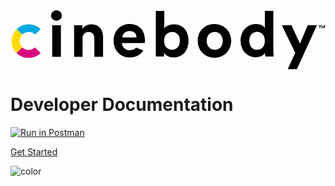 <!-- _coverpage.md -->
<svg viewBox="0 0 255 48">
	<path d="M37.1711 0C39.6499 0 41.5567 1.89355 41.5567 4.35517C41.5567 6.62744 39.6499 8.52099 37.1711 8.52099C34.8829 8.52099 32.7854 6.62744 32.7854 4.35517C32.9761 1.89355 34.8829 0 37.1711 0ZM33.7388 37.6817V12.1187H40.794V37.6817H33.7388Z" fill="black"/>
	<path d="M58.5272 37.6817H51.472V12.1187H58.1459V15.1484C59.6713 12.4975 62.7222 11.3613 65.5824 11.3613C71.8749 11.3613 74.9258 15.9059 74.9258 21.5865V37.6817H67.8706V22.7226C67.8706 19.8823 66.5358 17.6101 63.1036 17.6101C60.0527 17.6101 58.3366 19.8823 58.3366 22.912V37.6817H58.5272Z" fill="black"/>
	<path d="M117.638 37.6817V0.568067H124.503V14.7697C125.647 12.8762 128.507 11.3613 132.321 11.3613C139.948 11.3613 144.143 17.042 144.143 24.8056C144.143 32.5691 139.376 38.2498 131.94 38.2498C128.317 38.2498 125.647 36.7349 124.312 34.4627V37.4924H117.638V37.6817ZM130.795 17.6101C127.363 17.6101 124.312 20.0717 124.312 24.8056C124.312 29.3501 127.172 32.0011 130.795 32.0011C134.418 32.0011 137.088 29.3501 137.088 24.8056C137.279 20.0717 134.418 17.6101 130.795 17.6101Z" fill="black"/>
	<path d="M178.656 24.8056C178.656 32.5691 172.936 38.4391 165.118 38.4391C157.491 38.4391 151.58 32.7585 151.58 24.8056C151.58 16.8526 157.3 11.172 165.118 11.172C172.936 11.3613 178.656 17.042 178.656 24.8056ZM171.792 24.8056C171.792 19.8823 168.741 17.61 165.309 17.61C161.876 17.61 158.826 20.0717 158.826 24.8056C158.826 29.5394 161.876 32.0011 165.309 32.0011C168.55 32.1904 171.792 29.7288 171.792 24.8056Z" fill="black"/>
	<path d="M212.788 32.9478C212.788 34.652 212.979 36.5456 212.979 37.4924H206.305C206.114 36.9243 206.114 35.7882 206.114 34.4627C204.97 36.5456 202.301 38.0604 198.869 38.0604C191.623 38.0604 186.284 32.3798 186.284 24.6162C186.284 17.042 191.432 11.172 198.678 11.172C203.064 11.172 205.161 13.0655 205.924 14.391V0.568067H212.788V32.9478ZM199.631 32.0011C203.254 32.0011 205.924 29.3501 205.924 24.6162C205.924 20.0717 203.064 17.4207 199.631 17.4207C196.008 17.4207 193.339 20.0717 193.339 24.6162C193.339 29.3501 196.008 32.0011 199.631 32.0011Z" fill="black"/>
	<path d="M224.42 47.7176L230.522 34.4627L219.653 12.1187H227.471L234.335 27.0778L240.628 12.1187H248.064L231.856 47.7176H224.42Z" fill="black"/>
	<path d="M101.621 30.2969C100.668 31.6223 98.9517 32.3798 96.6635 32.3798C93.2313 32.3798 90.371 29.9181 90.1804 26.5098H108.676C108.676 26.3204 108.867 25.3736 108.867 24.4268C108.867 16.2846 104.1 11.172 96.0915 11.172C89.4176 11.172 83.5065 16.4739 83.5065 24.6162C83.5065 33.3265 89.799 38.2498 96.8542 38.2498C102.003 38.2498 105.626 35.7882 107.532 32.5691L101.621 30.2969ZM96.2822 16.8526C100.286 16.8526 102.003 19.3142 102.003 21.9652H90.5617C90.5617 19.693 92.6592 16.8526 96.2822 16.8526Z" fill="black"/>
	<path d="M250.734 12.4975V14.5804H250.162V12.4975H249.399V12.1187H251.497V12.4975H250.734Z" fill="black"/>
	<path d="M254.166 14.5804V12.8762L253.403 14.5804H253.022L252.259 12.8762V14.5804H251.687V12.1187H252.259L253.022 14.0123L253.785 12.1187H254.548V14.5804H254.166Z" fill="black"/>
	<path d="M9.52224 19.693C10.857 18.3675 12.5731 17.6101 14.6706 17.6101C16.7681 17.6101 18.4842 18.3675 19.819 19.693L24.3954 15.1484C21.9165 12.8762 18.4842 11.3613 14.6706 11.3613C10.857 11.3613 7.42475 12.8762 4.94589 15.3378L9.52224 19.693Z" fill="#05A9DF"/>
	<path d="M9.52227 30.1075C8.1875 28.782 7.42478 27.0778 7.42478 24.9949C7.42478 22.912 8.1875 21.2078 9.52227 19.8823L4.94592 15.3378C2.46707 17.7994 0.94162 21.2078 0.94162 24.9949C0.94162 28.782 2.46707 32.1904 4.94592 34.652L9.52227 30.1075C9.52227 29.9182 9.52227 30.1075 9.52227 30.1075Z" fill="#FFDA00"/>
	<path d="M14.6706 32.1904C12.7638 32.1904 10.857 31.433 9.52224 30.1075L4.94589 34.652C7.42475 37.1137 10.857 38.6285 14.6706 38.6285C18.4842 38.6285 21.9165 37.1137 24.3954 34.652L19.819 30.1075C18.4842 31.2436 16.5774 32.1904 14.6706 32.1904Z" fill="#D80680"/>
</svg>

# Developer Documentation

<!-- > A magical documentation site generator.

- Simple and lightweight
- No statically built html files
- Multiple themes -->

[![Run in Postman](https://run.pstmn.io/button.svg)](https://app.getpostman.com/run-collection/16955941-fdbd0133-d41a-424a-acae-f6100e71d3df?action=collection%2Ffork&collection-url=entityId%3D16955941-fdbd0133-d41a-424a-acae-f6100e71d3df%26entityType%3Dcollection%26workspaceId%3De750de5a-beaa-4d6b-aa4c-b40e18a2e82a)

[Get Started](#introduction)

![color](#fff)